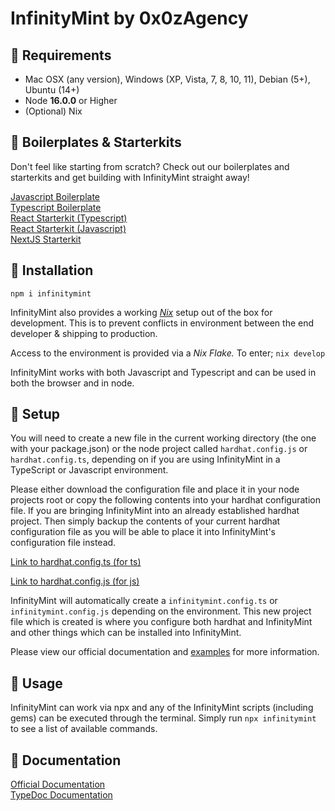 # InfinityMint by 0x0zAgency

## 🗿 Requirements

- Mac OSX (any version), Windows (XP, Vista, 7, 8, 10, 11), Debian (5+), Ubuntu (14+)
- Node **16.0.0** or Higher
- (Optional) Nix

## 🗿 Boilerplates & Starterkits

Don't feel like starting from scratch? Check out our boilerplates and starterkits and get building with InfinityMint straight away!

[Javascript Boilerplate](https://github.com/0x0zAgency/infinitymint-javascript-boilerplate)</br>
[Typescript Boilerplate](https://github.com/0x0zAgency/infinitymint-typescript-boilerplate)</br>
[React Starterkit (Typescript)](https://github.com/0x0zAgency/infinitymint-react-typescript-starterkit)</br>
[React Starterkit (Javascript)](https://github.com/0x0zAgency/infinitymint-react-javascript-starterkit)</br>
[NextJS Starterkit](https://github.com/0x0zAgency/infinitymint-nextjs-starterkit)</br>

## 🗿 Installation

`npm i infinitymint`

InfinityMint also provides a working [_Nix_](https://nixos.org) setup out of the box for development.
This is to prevent conflicts in environment between the end developer & shipping to production.

Access to the environment is provided via a _Nix Flake._ To enter;
`nix develop`

InfinityMint works with both Javascript and Typescript and can be used in both the browser and in node.

## 🗿 Setup

You will need to create a new file in the current working directory (the one with your package.json) or the node project called `hardhat.config.js` or `hardhat.config.ts`, depending on if you are using InfinityMint in a TypeScript or Javascript environment.

Please either download the configuration file and place it in your node projects root or copy the following contents into your hardhat configuration file. If you are bringing InfinityMint into an already established hardhat project. Then simply backup the contents of your current hardhat configuration file as you will be able to place it into InfinityMint's configuration file instead.

[Link to hardhat.config.ts (for ts)](https://github.com/0x0zAgency/infinitymint-beta/blob/master/examples/hardhat.config.ts)

[Link to hardhat.config.js (for js)](https://github.com/0x0zAgency/infinitymint-beta/blob/master/examples/js/hardhat.config.js)

InfinityMint will automatically create a `infinitymint.config.ts` or `infinitymint.config.js` depending on the environment. This new project file which is created is where you configure both hardhat and InfinityMint and other things which can be installed into InfinityMint.

Please view our official documentation and [examples](https://docs.infinitymint.app/modules/examples_examples.html) for more information.

## 🗿 Usage

InfinityMint can work via npx and any of the InfinityMint scripts (including gems) can be executed through the terminal. Simply run `npx infinitymint` to see a list of available commands.

## 🗿 Documentation

[Official Documentation](https://docs.infinitymint.app)</br>
[TypeDoc Documentation](https://typedoc.org/)
